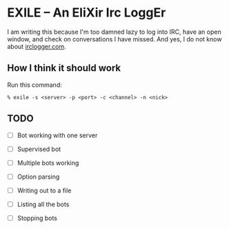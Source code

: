 EXILE – An EliXir Irc LoggEr
============================

I am writing this because I'm too damned lazy to log into IRC, have an open window, and check on conversations I have missed. And yes, I do not know about [irclogger.com](http://irclogger.com/).

## How I think it should work

Run this command:

```
% exile -s <server> -p <port> -c <channel> -n <nick>
```

## TODO

- [ ] Bot working with one server
- [ ] Supervised bot
- [ ] Multiple bots working
- [ ] Option parsing
- [ ] Writing out to a file
- [ ] Listing all the bots
- [ ] Stopping bots

